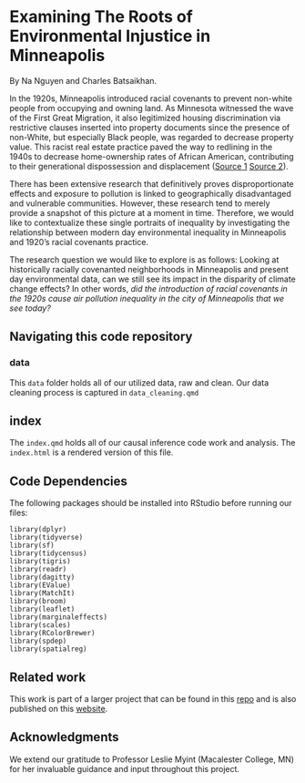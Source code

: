 # Examining The Roots of Environmental Injustice in Minneapolis

By Na Nguyen and Charles Batsaikhan.

In the 1920s, Minneapolis introduced racial covenants to prevent non-white people from occupying and owning land. As Minnesota witnessed the wave of the First Great Migration, it also legitimized housing discrimination via restrictive clauses inserted into property documents since the presence of non-White, but especially Black people, was regarded to decrease property value. This racist real estate practice paved the way to redlining in the 1940s to decrease home-ownership rates of African American, contributing to their generational dispossession and displacement ([Source 1](https://www.sciencedirect.com/science/article/pii/S0169204624000197)
[Source 2](https://www.proquest.com/openview/7b2c258bfcf31cbb48629dce3a226693/1?pq-origsite=gscholar&cbl=18750&diss=y)).

There has been extensive research that definitively proves disproportionate effects and exposure to pollution is linked to geographically disadvantaged and vulnerable communities. However, these research tend to merely provide a snapshot of this picture at a moment in time. Therefore, we would like to contextualize these single portraits of inequality by investigating the relationship between modern day environmental inequality in Minneapolis and 1920’s racial covenants practice.

The research question we would like to explore is as follows: Looking at historically racially covenanted neighborhoods in Minneapolis and present day environmental data, can we still see its impact in the disparity of climate change effects? In other words, *did the introduction of racial covenants in the 1920s cause air pollution inequality in the city of Minneapolis that we see today?*

## Navigating this code repository

### data
This `data` folder holds all of our utilized data, raw and clean. Our data cleaning process is captured in `data_cleaning.qmd`

## index
The `index.qmd` holds all of our causal inference code work and analysis. The `index.html` is a rendered version of this file.

## Code Dependencies 
The following packages should be installed into RStudio before running our files:

```
library(dplyr)
library(tidyverse)
library(sf)
library(tidycensus)
library(tigris)
library(readr)
library(dagitty)
library(EValue)
library(MatchIt)
library(broom)
library(leaflet)
library(marginaleffects)
library(scales)
library(RColorBrewer)
library(spdep)
library(spatialreg)
```

## Related work
This work is part of a larger project that can be found in this [repo](https://github.com/gnguyen87/ds456_nrmc) and is also published on this [website](https://gnguyen87.github.io/ds456_nrmc_website/).

## Acknowledgments
We extend our gratitude to Professor Leslie Myint (Macalester College, MN) for her invaluable guidance and input throughout this project.
